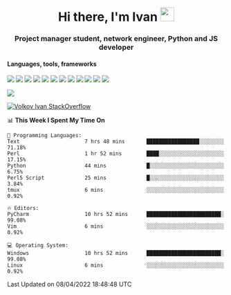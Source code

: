 <h1 align="center">Hi there, I'm Ivan <img src="https://github.com/blackcater/blackcater/blob/main/images/Hi.gif" height="32"></h1>
<h3 align="center">Project manager student, network engineer, Python and JS developer</h3>

<h4>Languages, tools, frameworks</h5>
<p float="left">
<img src="https://img.shields.io/badge/python-3670A0?style=for-the-badge&logo=python&logoColor=ffdd54">
<img src="https://img.shields.io/badge/django-%23092E20.svg?style=for-the-badge&logo=django&logoColor=white">
<img src="https://img.shields.io/badge/postgres-%23316192.svg?style=for-the-badge&logo=postgresql&logoColor=white">
<img src="https://img.shields.io/badge/pycharm-143?style=for-the-badge&logo=pycharm&logoColor=black&color=black&labelColor=green">
<img src="https://img.shields.io/badge/VIM-%2311AB00.svg?style=for-the-badge&logo=vim&logoColor=white">
<img src="https://img.shields.io/badge/Debian-D70A53?style=for-the-badge&logo=debian&logoColor=white">
<img src="https://img.shields.io/badge/Fedora-294172?style=for-the-badge&logo=fedora&logoColor=white">
<img src="https://img.shields.io/badge/mac%20os-000000?style=for-the-badge&logo=macos&logoColor=F0F0F0">
<img src="https://img.shields.io/badge/jira-%230A0FFF.svg?style=for-the-badge&logo=jira&logoColor=white">
<img src="https://img.shields.io/badge/Notion-%23000000.svg?style=for-the-badge&logo=notion&logoColor=white">
<img src="https://img.shields.io/badge/nginx-%23009639.svg?style=for-the-badge&logo=nginx&logoColor=white">
<img src="ttps://img.shields.io/badge/git-%23F05033.svg?style=for-the-badge&logo=git&logoColor=white">
 </p>
 <img src="https://www.codewars.com/users/1interceptor3/badges/large">
 
 [![Volkov Ivan StackOverflow](https://github-readme-stackoverflow.vercel.app/?userID=18140559&layout=compact&theme=dark)](https://stackoverflow.com/users/18140559/volkov-ivan)

<!--START_SECTION:waka-->
📊 **This Week I Spent My Time On** 

```text
💬 Programming Languages: 
Text                     7 hrs 48 mins       █████████████████░░░░░░░░   71.18% 
Perl                     1 hr 52 mins        ████░░░░░░░░░░░░░░░░░░░░░   17.15% 
Python                   44 mins             █░░░░░░░░░░░░░░░░░░░░░░░░   6.75% 
Perl5 Script             25 mins             █░░░░░░░░░░░░░░░░░░░░░░░░   3.84% 
tmux                     6 mins              ░░░░░░░░░░░░░░░░░░░░░░░░░   0.92%

🔥 Editors: 
PyCharm                  10 hrs 52 mins      ████████████████████████░   99.08% 
Vim                      6 mins              ░░░░░░░░░░░░░░░░░░░░░░░░░   0.92%

💻 Operating System: 
Windows                  10 hrs 52 mins      ████████████████████████░   99.08% 
Linux                    6 mins              ░░░░░░░░░░░░░░░░░░░░░░░░░   0.92%

```


 Last Updated on 08/04/2022 18:48:48 UTC
<!--END_SECTION:waka-->
